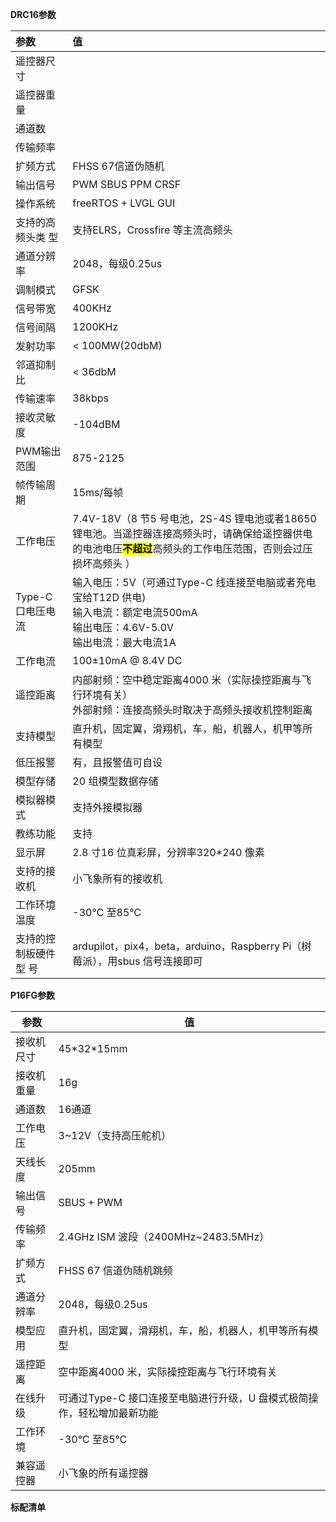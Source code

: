 **DRC16参数**

| 参数                                         | 值                                                                                                               |
|:------------------------------------------ |:--------------------------------------------------------------------------------------------------------------- |
| 遥控器尺寸                                      |                                                                                                                 |
| 遥控器重量                                      |                                                                                                                 |
| 通道数                                        |                                                                                                                 |
| 传输频率                                       |                                                                                                                 |
| 扩频方式                                       | FHSS 67信道伪随机                                                                                                    |
| 输出信号                                       | PWM SBUS PPM CRSF                                                                                               |
| 操作系统                                       | freeRTOS + LVGL GUI                                                                                             |
| 支持的高频头类 型                                  | 支持ELRS，Crossfire 等主流高频头                                                                                         |
| 通道分辨率                                      | 2048，每级0.25us                                                                                                   |
| 调制模式                                       | GFSK                                                                                                            |
| 信号带宽                                       | 400KHz                                                                                                          |
| 信号间隔                                       | 1200KHz                                                                                                         |
| 发射功率                                       | < 100MW(20dbM)                                                                                                  |
| 邻道抑制比                                      | < 36dbM                                                                                                         |
| 传输速率                                       | 38kbps                                                                                                          |
| 接收灵敏度                                      | -104dBM                                                                                                         |
| PWM输出范围                                    | 875-2125                                                                                                        |
| 帧传输周期                                      | 15ms/每帧                                                                                                         |
| 工作电压                                       | 7.4V-18V（8 节5 号电池，2S-4S 锂电池或者18650 锂电池。当遥控器连接高频头时，请确保给遥控器供电的电池电压<mark>****不超过****</mark>高频头的工作电压范围，否则会过压损坏高频头 ） |
| Type-C口电压电流<span>&nbsp;&nbsp;&nbsp;</span> | 输入电压：5V（可通过Type-C 线连接至电脑或者充电宝给T12D 供电)  <br/>输入电流：额定电流500mA <br/>输出电压：4.6V-5.0V  <br/>输出电流：最大电流1A               |
| 工作电流                                       | 100±10mA @ 8.4V DC                                                                                              |
| 遥控距离                                       | 内部射频：空中稳定距离4000 米（实际操控距离与飞行环境有关） <br/>外部射频：连接高频头时取决于高频头接收机控制距离                                                  |
| 支持模型                                       | 直升机，固定翼，滑翔机，车，船，机器人，机甲等所有模型                                                                                     |
| 低压报警                                       | 有，且报警值可自设                                                                                                       |
| 模型存储                                       | 20 组模型数据存储                                                                                                      |
| 模拟器模式                                      | 支持外接模拟器                                                                                                         |
| 教练功能                                       | 支持                                                                                                              |
| 显示屏                                        | 2.8 寸16 位真彩屏，分辨率320*240 像素                                                                                      |
| 支持的接收机                                     | 小飞象所有的接收机                                                                                                       |
| 工作环境温度                                     | -30℃ 至85℃                                                                                                       |
| 支持的控制板硬件型 号                                | ardupilot，pix4，beta，arduino，Raspberry Pi（树莓派），用sbus 信号连接即可                                                      |

**P16FG参数**

| 参数    | 值                                        |
| ----- | ---------------------------------------- |
| 接收机尺寸 | 45\*32\*15mm                             |
| 接收机重量 | 16g                                      |
| 通道数   | 16通道                                     |
| 工作电压  | 3~12V（支持高压舵机）                            |
| 天线长度  | 205mm                                    |
| 输出信号  | SBUS + PWM                               |
| 传输频率  | 2.4GHz ISM 波段（2400MHz~2483.5MHz）         |
| 扩频方式  | FHSS 67 信道伪随机跳频                          |
| 通道分辨率 | 2048，每级0.25us                            |
| 模型应用  | 直升机，固定翼，滑翔机，车，船，机器人，机甲等所有模型              |
| 遥控距离  | 空中距离4000 米，实际操控距离与飞行环境有关                 |
| 在线升级  | 可通过Type-C 接口连接至电脑进行升级，U 盘模式极简操作，轻松增加最新功能 |
| 工作环境  | -30℃ 至85℃                                |
| 兼容遥控器 | 小飞象的所有遥控器                                |

**标配清单**
